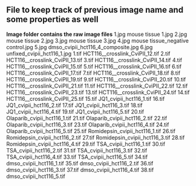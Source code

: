 ## File to keep track of previous image name and some properties as well

**Image folder contains the raw image files**
1.jpg     mouse tissue 1.jpg
2.jpg     mouse tissue 2.jpg
3.jpg     mouse tissue 3.jpg
4.jpg     mouse tissue_negative control.jpg 
5.jpg     dmso_cvipii_hct116_4_composite.jpg
6.jpg     unfixed_cvipii_hct116_1.jpg
1.tif    HCT116__crosslink_CviPII_12.tif
2.tif    HCT116__crosslink_CviPII_13.tif
3.tif    HCT116__crosslink_CviPII_14.tif
4.tif    HCT116__crosslink_CviPII_15.tif
5.tif    HCT116__crosslink_CviPII_16.tif
6.tif    HCT116__crosslink_CviPII_17.tif
7.tif    HCT116__crosslink_CviPII_18.tif
8.tif    HCT116__crosslink_CviPII_19.tif
9.tif    HCT116__crosslink_CviPII_20.tif
10.tif    HCT116__crosslink_CviPII_21.tif
11.tif    HCT116__crosslink_CviPII_22.tif
12.tif    HCT116__crosslink_CviPII_23.tif
13.tif    HCT116__crosslink_CviPII_24.tif
14.tif    HCT116__crosslink_CviPII_25.tif
15.tif    JQ1_cvipii_hct116_1.tif
16.tif    JQ1_cvipii_hct116_2.tif
17.tif    JQ1_cvipii_hct116_3.tif
18.tif    JQ1_cvipii_hct116_4.tif
19.tif    JQ1_cvipii_hct116_5.tif
20.tif    Olaparib_cvipii_hct116_1.tif
21.tif    Olaparib_cvipii_hct116_2.tif
22.tif    Olaparib_cvipii_hct116_3.tif
23.tif    Olaparib_cvipii_hct116_4.tif
24.tif    Olaparib_cvipii_hct116_5.tif
25.tif    Romidepsin_cvipii_hct116_1.tif
26.tif    Romidepsin_cvipii_hct116_2.tif
27.tif    Romidepsin_cvipii_hct116_3.tif
28.tif    Romidepsin_cvipii_hct116_4.tif
29.tif    TSA_cvipii_hct116_1.tif
30.tif    TSA_cvipii_hct116_2.tif
31.tif    TSA_cvipii_hct116_3.tif
32.tif    TSA_cvipii_hct116_4.tif
33.tif    TSA_cvipii_hct116_5.tif
34.tif    dmso_cvipii_hct116_1.tif
35.tif    dmso_cvipii_hct116_2.tif
36.tif    dmso_cvipii_hct116_3.tif
37.tif    dmso_cvipii_hct116_4.tif
38.tif    dmso_cvipii_hct116_5.tif